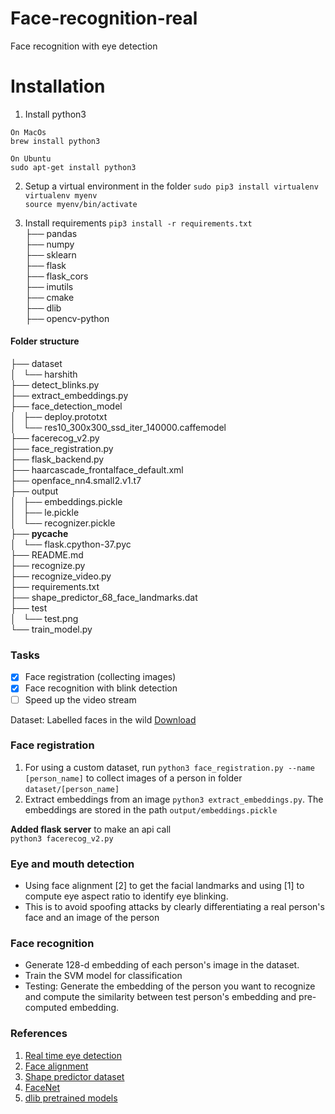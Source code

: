 # Face-recognition-real
Face recognition with eye detection

# Installation

1. Install python3  
```
On MacOs  
brew install python3  
```

```
On Ubuntu  
sudo apt-get install python3  
```
2. Setup a virtual environment in the folder
```sudo pip3 install virtualenv ```  
```virtualenv myenv```  
```source myenv/bin/activate```

3. Install requirements
```pip3 install -r requirements.txt```  
  ├── pandas  
  ├── numpy  
  ├── sklearn  
  ├── flask  
  ├── flask_cors  
  ├── imutils  
  ├── cmake  
  ├── dlib  
  ├── opencv-python  


#### Folder structure
├── dataset  
│   └── harshith  
├── detect_blinks.py  
├── extract_embeddings.py  
├── face_detection_model  
│   ├── deploy.prototxt  
│   └── res10_300x300_ssd_iter_140000.caffemodel  
├── facerecog_v2.py  
├── face_registration.py  
├── flask_backend.py  
├── haarcascade_frontalface_default.xml  
├── openface_nn4.small2.v1.t7  
├── output  
│   ├── embeddings.pickle  
│   ├── le.pickle  
│   └── recognizer.pickle  
├── __pycache__  
│   └── flask.cpython-37.pyc  
├── README.md  
├── recognize.py  
├── recognize_video.py  
├── requirements.txt  
├── shape_predictor_68_face_landmarks.dat  
├── test  
│   └── test.png  
└── train_model.py  

### Tasks
- [x] Face registration (collecting images)
- [x] Face recognition with blink detection
- [ ] Speed up the video stream

Dataset: Labelled faces in the wild [Download](http://vis-www.cs.umass.edu/lfw/#download)

### Face registration
1. For using a custom dataset, run ```python3 face_registration.py --name [person_name]``` to collect images of a person in folder ```dataset/[person_name]```  
2. Extract embeddings from an image ```python3 extract_embeddings.py```. The embeddings are stored in the path ```output/embeddings.pickle```


**Added flask server** to make an api call   
```python3 facerecog_v2.py```

### Eye and mouth detection
* Using face alignment [2] to get the facial landmarks and using [1] to compute eye aspect ratio to identify eye blinking.   
* This is to avoid spoofing attacks by clearly differentiating a real person's face and an image of the person

### Face recognition
* Generate 128-d embedding of each person's image in the dataset.
* Train the SVM model for classification
* Testing: Generate the embedding of the person you want to recognize and compute the similarity between test person's embedding and pre-computed embedding.


### References
1. [Real time eye detection](http://vision.fe.uni-lj.si/cvww2016/proceedings/papers/05.pdf)
2. [Face alignment](http://www.csc.kth.se/~vahidk/papers/KazemiCVPR14.pdf)
3. [Shape predictor dataset](https://ibug.doc.ic.ac.uk/resources/facial-point-annotations/)
4. [FaceNet](https://www.cv-foundation.org/openaccess/content_cvpr_2015/app/1A_089.pdf)
5. [dlib pretrained models](https://github.com/davisking/dlib-models)
